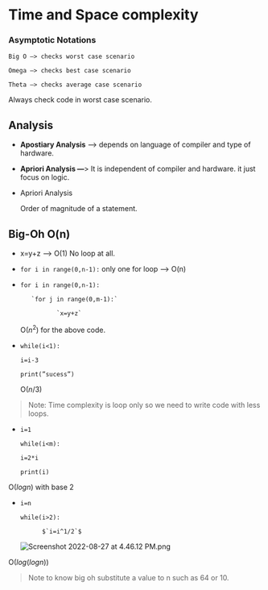 # Time and Space complexity

### Asymptotic Notations

`Big O —> checks worst case scenario`

`Omega —> checks best case scenario`

`Theta —> checks average case scenario`

Always check code in worst case scenario.

## Analysis

- **Apostiary Analysis** —> depends on language of compiler and type of hardware.
- **Apriori Analysis —**> It is independent of compiler and hardware. it just focus on logic.
- Apriori Analysis
    
    Order of magnitude of a statement.
    

## Big-Oh O(n)
- x=y+z —> O(1) No loop at all.
- `for i in range(0,n-1):` only one for loop —> O(n)
- `for i in range(0,n-1):`
    
         `for j in range(0,m-1):`
    
                `x=y+z`
    
    O($n^2$) for the above code.
    
- `while(i<1):`
    
    `i=i-3`
    
    `print(”sucess”)`
    
    O($n/3$)
    

> Note: Time complexity is loop only so we need to write code with less loops.
> 
- `i=1`
    
    `while(i<m):`
    
    `i=2*i`
    
    `print(i)`
    

O($logn$) with base 2

- `i=n`
    
    `while(i>2):`
    
            $`i=i^1/2`$
    
    ![Screenshot 2022-08-27 at 4.46.12 PM.png](https://s3-us-west-2.amazonaws.com/secure.notion-static.com/b4268e46-fe45-468c-a50e-9acb9dee1f12/Screenshot_2022-08-27_at_4.46.12_PM.png)
    

O($log(logn)$)

> Note to know big oh substitute a value to n such as 64 or 10.
>

